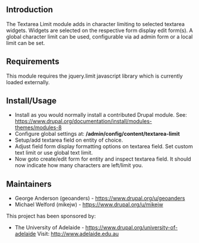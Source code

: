 ## Introduction

The Textarea Limit module adds in character limiting to selected textarea widgets. Widgets are selected on the respective form display edit form(s). A global character limit can be used, configurable via ad admin form or a local limit can be set.

## Requirements

This module requires the jquery.limit javascript library which is currently loaded externally.

## Install/Usage

* Install as you would normally install a contributed Drupal module. See: https://www.drupal.org/documentation/install/modules-themes/modules-8
* Configure global settings at: **/admin/config/content/textarea-limit**
* Setup/add textarea field on entity of choice.
* Adjust field form display formatting options on textarea field. Set custom text limit or use global text limit.
* Now goto create/edit form for entity and inspect textarea field. It should now indicate how many characters are left/limit you.

## Maintainers

* George Anderson (geoanders) - https://www.drupal.org/u/geoanders
* Michael Welford (mikejw) - https://www.drupal.org/u/mikejw

This project has been sponsored by:
* The University of Adelaide - https://www.drupal.org/university-of-adelaide
  Visit: http://www.adelaide.edu.au
